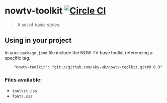 # nowtv-toolkit [![Circle CI](https://circleci.com/gh/sky-uk/nowtv-toolkit.svg?style=svg)](https://circleci.com/gh/sky-uk/nowtv-toolkit)

 > A set of basic styles

## Using in your project

In your `package.json` file include the NOW TV base toolkit referencing a specific tag.

```
    "nowtv-toolkit": "git://github.com/sky-uk/nowtv-toolkit.git#0.0.3"
```

### Files available:

 * `toolkit.css`
 * `fonts.css`
